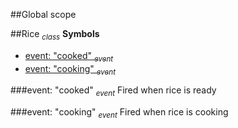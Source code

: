 ##Global scope
<a name="Rice"></a>

##Rice <sub>*class*</sub>
**Symbols**  
  * [event: "cooked" <sub>*event*</sub>](#Rice#event_cooked)
  * [event: "cooking" <sub>*event*</sub>](#Rice#event_cooking)

<a name="Rice#event_cooked"></a>
###event: "cooked" <sub>*event*</sub>
Fired when rice is ready

<a name="Rice#event_cooking"></a>
###event: "cooking" <sub>*event*</sub>
Fired when rice is cooking

